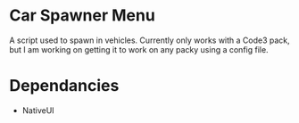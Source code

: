 # Car Spawner Menu
A script used to spawn in vehicles. Currently only works with a Code3 pack, but I am working on getting it to work on any packy using a config file.

# Dependancies
- NativeUI
